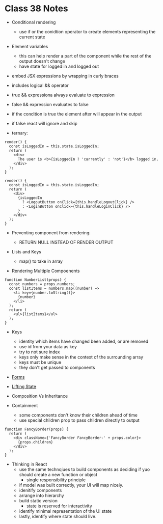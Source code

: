 # Class 38 Notes

- Conditional rendering
  - use if or the conidtion operator to create elements representing the current state

- Element variables
  - this can help render a part of the component while the rest of the output doesn't change
  - have state for logged in and logged out
- embed JSX expressions by wrapping in curly braces
- includes logical && operator
- true && expressiona always evaluate to expression
- false && expression evaluates to false
- if the condition is true the element after will appear in the output
- if false react will ignore and skip
- ternary:

```{js}
render() {
  const isLoggedIn = this.state.isLoggedIn;
  return (
    <div>
      The user is <b>{isLoggedIn ? 'currently' : 'not'}</b> logged in.
    </div>
  );
}
```

```{js}
render() {
  const isLoggedIn = this.state.isLoggedIn;
  return (
    <div>
      {isLoggedIn
        ? <LogoutButton onClick={this.handleLogoutClick} />
        : <LoginButton onClick={this.handleLoginClick} />
      }
    </div>
  );
}
```

- Preventing component from rendering
  - RETURN NULL INSTEAD OF RENDER OUTPUT

- Lists and Keys
  - map() to take in array

- Rendering Multiple Compoenents

```{js}
function NumberList(props) {
  const numbers = props.numbers;
  const listItems = numbers.map((number) =>
    <li key={number.toString()}>
      {number}
    </li>
  );
  return (
    <ul>{listItems}</ul>
  );
}
```

- Keys

  - identity which items have changed been added, or are removed
  - use id from your data as key
  - try to not sure index
  - keys only make sense in the context of the surrounding array
  - keys must be unique
  - they don't get passed to components

- [Forms](https://reactjs.org/docs/forms.html)

- [Lifting State](https://reactjs.org/docs/lifting-state-up.html)

- Composition Vs Inheritance

- Containment
  - some components don't know their children ahead of time
  - use special children prop to pass children directly to output

```{js}
function FancyBorder(props) {
  return (
    <div className={'FancyBorder FancyBorder-' + props.color}>
      {props.children}
    </div>
  );
}
```

- Thinking in React
  - use the same technqiues to build components as deciding if yuo should create a new function or object
    - single responsibility principle
  - if model was built correctly, your UI will map nicely.
  - idenitify components
  - arrange into hierarchy
  - build static version
    - state is reserved for interactivity
  - identify minimal representation of the UI state
  - lastly, identify where state should live.